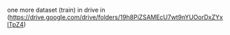 one more dataset (train) in drive in (https://drive.google.com/drive/folders/19h8PiZSAMEcU7wt9nYUOorDxZYxlTpZ4)
